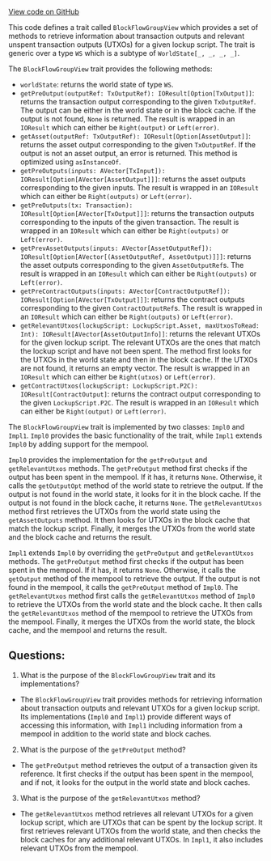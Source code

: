 [View code on GitHub](https://github.com/oxyg3nium/oxyg3nium/flow/src/main/scala/org/oxyg3nium/flow/core/BlockFlowGroupView.scala)

This code defines a trait called `BlockFlowGroupView` which provides a set of methods to retrieve information about transaction outputs and relevant unspent transaction outputs (UTXOs) for a given lockup script. The trait is generic over a type `WS` which is a subtype of `WorldState[_, _, _, _]`. 

The `BlockFlowGroupView` trait provides the following methods:
- `worldState`: returns the world state of type `WS`.
- `getPreOutput(outputRef: TxOutputRef): IOResult[Option[TxOutput]]`: returns the transaction output corresponding to the given `TxOutputRef`. The output can be either in the world state or in the block cache. If the output is not found, `None` is returned. The result is wrapped in an `IOResult` which can either be `Right(output)` or `Left(error)`.
- `getAsset(outputRef: TxOutputRef): IOResult[Option[AssetOutput]]`: returns the asset output corresponding to the given `TxOutputRef`. If the output is not an asset output, an error is returned. This method is optimized using `asInstanceOf`.
- `getPreOutputs(inputs: AVector[TxInput]): IOResult[Option[AVector[AssetOutput]]]`: returns the asset outputs corresponding to the given inputs. The result is wrapped in an `IOResult` which can either be `Right(outputs)` or `Left(error)`.
- `getPreOutputs(tx: Transaction): IOResult[Option[AVector[TxOutput]]]`: returns the transaction outputs corresponding to the inputs of the given transaction. The result is wrapped in an `IOResult` which can either be `Right(outputs)` or `Left(error)`.
- `getPrevAssetOutputs(inputs: AVector[AssetOutputRef]): IOResult[Option[AVector[(AssetOutputRef, AssetOutput)]]]`: returns the asset outputs corresponding to the given `AssetOutputRef`s. The result is wrapped in an `IOResult` which can either be `Right(outputs)` or `Left(error)`.
- `getPreContractOutputs(inputs: AVector[ContractOutputRef]): IOResult[Option[AVector[TxOutput]]]`: returns the contract outputs corresponding to the given `ContractOutputRef`s. The result is wrapped in an `IOResult` which can either be `Right(outputs)` or `Left(error)`.
- `getRelevantUtxos(lockupScript: LockupScript.Asset, maxUtxosToRead: Int): IOResult[AVector[AssetOutputInfo]]`: returns the relevant UTXOs for the given lockup script. The relevant UTXOs are the ones that match the lockup script and have not been spent. The method first looks for the UTXOs in the world state and then in the block cache. If the UTXOs are not found, it returns an empty vector. The result is wrapped in an `IOResult` which can either be `Right(utxos)` or `Left(error)`.
- `getContractUtxos(lockupScript: LockupScript.P2C): IOResult[ContractOutput]`: returns the contract output corresponding to the given `LockupScript.P2C`. The result is wrapped in an `IOResult` which can either be `Right(output)` or `Left(error)`.

The `BlockFlowGroupView` trait is implemented by two classes: `Impl0` and `Impl1`. `Impl0` provides the basic functionality of the trait, while `Impl1` extends `Impl0` by adding support for the mempool. 

`Impl0` provides the implementation for the `getPreOutput` and `getRelevantUtxos` methods. The `getPreOutput` method first checks if the output has been spent in the mempool. If it has, it returns `None`. Otherwise, it calls the `getOutputOpt` method of the world state to retrieve the output. If the output is not found in the world state, it looks for it in the block cache. If the output is not found in the block cache, it returns `None`. The `getRelevantUtxos` method first retrieves the UTXOs from the world state using the `getAssetOutputs` method. It then looks for UTXOs in the block cache that match the lockup script. Finally, it merges the UTXOs from the world state and the block cache and returns the result.

`Impl1` extends `Impl0` by overriding the `getPreOutput` and `getRelevantUtxos` methods. The `getPreOutput` method first checks if the output has been spent in the mempool. If it has, it returns `None`. Otherwise, it calls the `getOutput` method of the mempool to retrieve the output. If the output is not found in the mempool, it calls the `getPreOutput` method of `Impl0`. The `getRelevantUtxos` method first calls the `getRelevantUtxos` method of `Impl0` to retrieve the UTXOs from the world state and the block cache. It then calls the `getRelevantUtxos` method of the mempool to retrieve the UTXOs from the mempool. Finally, it merges the UTXOs from the world state, the block cache, and the mempool and returns the result.
## Questions: 
 1. What is the purpose of the `BlockFlowGroupView` trait and its implementations?
- The `BlockFlowGroupView` trait provides methods for retrieving information about transaction outputs and relevant UTXOs for a given lockup script. Its implementations (`Impl0` and `Impl1`) provide different ways of accessing this information, with `Impl1` including information from a mempool in addition to the world state and block caches.

2. What is the purpose of the `getPreOutput` method?
- The `getPreOutput` method retrieves the output of a transaction given its reference. It first checks if the output has been spent in the mempool, and if not, it looks for the output in the world state and block caches.

3. What is the purpose of the `getRelevantUtxos` method?
- The `getRelevantUtxos` method retrieves all relevant UTXOs for a given lockup script, which are UTXOs that can be spent by the lockup script. It first retrieves relevant UTXOs from the world state, and then checks the block caches for any additional relevant UTXOs. In `Impl1`, it also includes relevant UTXOs from the mempool.
